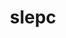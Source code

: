 ---
title: "slepc"
layout: cache
categories: [package, develop-2024-10-27]
meta: {"versions": ["3.22.0"], "compilers": ["gcc@=11.4.0", "gcc@=9.4.0", "oneapi@=2024.1.0", "oneapi@=2024.2.1"], "oss": ["amzn2", "ubuntu20.04", "ubuntu22.04"], "platforms": ["linux"], "targets": ["neoverse_v1", "neoverse_v2", "ppc64le", "x86_64_v3", "x86_64_v4"], "stacks": ["aws-pcluster-x86_64_v4", "e4s", "e4s-neoverse-v2", "e4s-neoverse_v1", "e4s-oneapi", "e4s-power", "root"], "num_specs": 13, "num_specs_by_stack": {"aws-pcluster-x86_64_v4": 2, "root": 13, "e4s-power": 2, "e4s-neoverse_v1": 4, "e4s-neoverse-v2": 1, "e4s": 3, "e4s-oneapi": 1}}
spec_details: [{"hash": "7cqzshex6u4zl56roujtf2opmlqbjzy3", "compiler": "oneapi@=2024.1.0", "versions": ["3.22.0"], "os": "amzn2", "platform": "linux", "target": "x86_64_v3", "variants": ["~arpack", "~blopex", "build_system=generic", "~cuda", "~hpddm", "~rocm"], "stacks": ["aws-pcluster-x86_64_v4", "root"], "size": "-", "tarball": "https://binaries.spack.io/develop-2024-10-27/build_cache/linux-amzn2-x86_64_v3/oneapi-2024.1.0/slepc-3.22.0/linux-amzn2-x86_64_v3-oneapi-2024.1.0-slepc-3.22.0-7cqzshex6u4zl56roujtf2opmlqbjzy3.spack"}, {"hash": "f75jlo4yuiave3n3npspfisioqi7nrdn", "compiler": "oneapi@=2024.1.0", "versions": ["3.22.0"], "os": "amzn2", "platform": "linux", "target": "x86_64_v4", "variants": ["~arpack", "~blopex", "build_system=generic", "~cuda", "~hpddm", "~rocm"], "stacks": ["aws-pcluster-x86_64_v4", "root"], "size": "-", "tarball": "https://binaries.spack.io/develop-2024-10-27/build_cache/linux-amzn2-x86_64_v4/oneapi-2024.1.0/slepc-3.22.0/linux-amzn2-x86_64_v4-oneapi-2024.1.0-slepc-3.22.0-f75jlo4yuiave3n3npspfisioqi7nrdn.spack"}, {"hash": "wja3h7fealugx2wam7jnnxk3nhi346iu", "compiler": "gcc@=9.4.0", "versions": ["3.22.0"], "os": "ubuntu20.04", "platform": "linux", "target": "ppc64le", "variants": ["+arpack", "~blopex", "build_system=generic", "+cuda", "cuda_arch=70", "~hpddm", "~rocm"], "stacks": ["e4s-power", "root"], "size": "-", "tarball": "https://binaries.spack.io/develop-2024-10-27/build_cache/linux-ubuntu20.04-ppc64le/gcc-9.4.0/slepc-3.22.0/linux-ubuntu20.04-ppc64le-gcc-9.4.0-slepc-3.22.0-wja3h7fealugx2wam7jnnxk3nhi346iu.spack"}, {"hash": "eg27xyhovgvqsxj6jmlmy5afo2mtasxz", "compiler": "gcc@=9.4.0", "versions": ["3.22.0"], "os": "ubuntu20.04", "platform": "linux", "target": "ppc64le", "variants": ["+arpack", "~blopex", "build_system=generic", "~cuda", "~hpddm", "~rocm"], "stacks": ["e4s-power", "root"], "size": "-", "tarball": "https://binaries.spack.io/develop-2024-10-27/build_cache/linux-ubuntu20.04-ppc64le/gcc-9.4.0/slepc-3.22.0/linux-ubuntu20.04-ppc64le-gcc-9.4.0-slepc-3.22.0-eg27xyhovgvqsxj6jmlmy5afo2mtasxz.spack"}, {"hash": "sbe2kqrflhueo6p4quwwwhg4fsulbcwv", "compiler": "gcc@=11.4.0", "versions": ["3.22.0"], "os": "ubuntu22.04", "platform": "linux", "target": "neoverse_v1", "variants": ["+arpack", "~blopex", "build_system=generic", "~cuda", "~hpddm", "~rocm"], "stacks": ["root", "e4s-neoverse_v1"], "size": "-", "tarball": "https://binaries.spack.io/develop-2024-10-27/build_cache/linux-ubuntu22.04-neoverse_v1/gcc-11.4.0/slepc-3.22.0/linux-ubuntu22.04-neoverse_v1-gcc-11.4.0-slepc-3.22.0-sbe2kqrflhueo6p4quwwwhg4fsulbcwv.spack"}, {"hash": "x6iwzl7jrkbzpjgihjeujaksrdnkrg3q", "compiler": "gcc@=11.4.0", "versions": ["3.22.0"], "os": "ubuntu22.04", "platform": "linux", "target": "neoverse_v1", "variants": ["+arpack", "~blopex", "build_system=generic", "+cuda", "cuda_arch=75", "~hpddm", "~rocm"], "stacks": ["root", "e4s-neoverse_v1"], "size": "-", "tarball": "https://binaries.spack.io/develop-2024-10-27/build_cache/linux-ubuntu22.04-neoverse_v1/gcc-11.4.0/slepc-3.22.0/linux-ubuntu22.04-neoverse_v1-gcc-11.4.0-slepc-3.22.0-x6iwzl7jrkbzpjgihjeujaksrdnkrg3q.spack"}, {"hash": "gqlggvrtbskvximwcvahgn47xgdaqlrs", "compiler": "gcc@=11.4.0", "versions": ["3.22.0"], "os": "ubuntu22.04", "platform": "linux", "target": "neoverse_v1", "variants": ["+arpack", "~blopex", "build_system=generic", "+cuda", "cuda_arch=90", "~hpddm", "~rocm"], "stacks": ["root", "e4s-neoverse_v1"], "size": "-", "tarball": "https://binaries.spack.io/develop-2024-10-27/build_cache/linux-ubuntu22.04-neoverse_v1/gcc-11.4.0/slepc-3.22.0/linux-ubuntu22.04-neoverse_v1-gcc-11.4.0-slepc-3.22.0-gqlggvrtbskvximwcvahgn47xgdaqlrs.spack"}, {"hash": "ooc5srrhariceu6h5qhlwubjvii4rkyz", "compiler": "gcc@=11.4.0", "versions": ["3.22.0"], "os": "ubuntu22.04", "platform": "linux", "target": "neoverse_v1", "variants": ["+arpack", "~blopex", "build_system=generic", "+cuda", "cuda_arch=80", "~hpddm", "~rocm"], "stacks": ["root", "e4s-neoverse_v1"], "size": "-", "tarball": "https://binaries.spack.io/develop-2024-10-27/build_cache/linux-ubuntu22.04-neoverse_v1/gcc-11.4.0/slepc-3.22.0/linux-ubuntu22.04-neoverse_v1-gcc-11.4.0-slepc-3.22.0-ooc5srrhariceu6h5qhlwubjvii4rkyz.spack"}, {"hash": "l5isilngtujpkzdisw3oi3gixpwa7s4h", "compiler": "gcc@=11.4.0", "versions": ["3.22.0"], "os": "ubuntu22.04", "platform": "linux", "target": "neoverse_v2", "variants": ["+arpack", "~blopex", "build_system=generic", "~cuda", "~hpddm", "~rocm"], "stacks": ["e4s-neoverse-v2", "root"], "size": "-", "tarball": "https://binaries.spack.io/develop-2024-10-27/build_cache/linux-ubuntu22.04-neoverse_v2/gcc-11.4.0/slepc-3.22.0/linux-ubuntu22.04-neoverse_v2-gcc-11.4.0-slepc-3.22.0-l5isilngtujpkzdisw3oi3gixpwa7s4h.spack"}, {"hash": "q7kotmryjg4hsbaabaqeu75s3llonybr", "compiler": "gcc@=11.4.0", "versions": ["3.22.0"], "os": "ubuntu22.04", "platform": "linux", "target": "x86_64_v3", "variants": ["+arpack", "~blopex", "build_system=generic", "~cuda", "~hpddm", "~rocm"], "stacks": ["e4s", "root"], "size": "-", "tarball": "https://binaries.spack.io/develop-2024-10-27/build_cache/linux-ubuntu22.04-x86_64_v3/gcc-11.4.0/slepc-3.22.0/linux-ubuntu22.04-x86_64_v3-gcc-11.4.0-slepc-3.22.0-q7kotmryjg4hsbaabaqeu75s3llonybr.spack"}, {"hash": "7rmaipds26uvri52ikvoam36bssevdgy", "compiler": "gcc@=11.4.0", "versions": ["3.22.0"], "os": "ubuntu22.04", "platform": "linux", "target": "x86_64_v3", "variants": ["+arpack", "~blopex", "build_system=generic", "+cuda", "cuda_arch=80", "~hpddm", "~rocm"], "stacks": ["e4s", "root"], "size": "-", "tarball": "https://binaries.spack.io/develop-2024-10-27/build_cache/linux-ubuntu22.04-x86_64_v3/gcc-11.4.0/slepc-3.22.0/linux-ubuntu22.04-x86_64_v3-gcc-11.4.0-slepc-3.22.0-7rmaipds26uvri52ikvoam36bssevdgy.spack"}, {"hash": "iuymediumbf5l3l6ypzojrygciee6ifi", "compiler": "gcc@=11.4.0", "versions": ["3.22.0"], "os": "ubuntu22.04", "platform": "linux", "target": "x86_64_v3", "variants": ["+arpack", "~blopex", "build_system=generic", "+cuda", "cuda_arch=90", "~hpddm", "~rocm"], "stacks": ["e4s", "root"], "size": "-", "tarball": "https://binaries.spack.io/develop-2024-10-27/build_cache/linux-ubuntu22.04-x86_64_v3/gcc-11.4.0/slepc-3.22.0/linux-ubuntu22.04-x86_64_v3-gcc-11.4.0-slepc-3.22.0-iuymediumbf5l3l6ypzojrygciee6ifi.spack"}, {"hash": "5dfxmxhovotypalfagzuj7pcbtyixqy2", "compiler": "oneapi@=2024.2.1", "versions": ["3.22.0"], "os": "ubuntu22.04", "platform": "linux", "target": "x86_64_v3", "variants": ["+arpack", "~blopex", "build_system=generic", "~cuda", "~hpddm", "~rocm"], "stacks": ["root", "e4s-oneapi"], "size": "-", "tarball": "https://binaries.spack.io/develop-2024-10-27/build_cache/linux-ubuntu22.04-x86_64_v3/oneapi-2024.2.1/slepc-3.22.0/linux-ubuntu22.04-x86_64_v3-oneapi-2024.2.1-slepc-3.22.0-5dfxmxhovotypalfagzuj7pcbtyixqy2.spack"}]
---